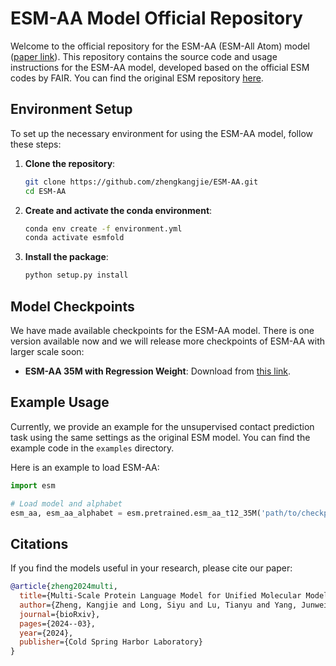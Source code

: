 # ESM-AA Model Official Repository

Welcome to the official repository for the ESM-AA (ESM-All Atom) model ([paper link](https://arxiv.org/abs/2403.12995v3)). This repository contains the source code and usage instructions for the ESM-AA model, developed based on the official ESM codes by FAIR. You can find the original ESM repository [here](https://github.com/facebookresearch/esm).

## Environment Setup

To set up the necessary environment for using the ESM-AA model, follow these steps:

1. **Clone the repository**:
   ```bash
   git clone https://github.com/zhengkangjie/ESM-AA.git
   cd ESM-AA
   ```

2. **Create and activate the conda environment**:
   ```bash
   conda env create -f environment.yml
   conda activate esmfold
   ```

3. **Install the package**:
   ```bash
   python setup.py install
   ```

## Model Checkpoints

We have made available checkpoints for the ESM-AA model. There is one version available now and we will release more checkpoints of ESM-AA with larger scale soon:

- **ESM-AA 35M with Regression Weight**: Download from [this link](https://drive.google.com/drive/folders/13VjjFJ8Ger5zwrEs0iafe7p69y6K1lBo?usp=sharing).



## Example Usage

Currently, we provide an example for the unsupervised contact prediction task using the same settings as the original ESM model. You can find the example code in the `examples` directory.

Here is an example to load ESM-AA:

```python
import esm

# Load model and alphabet
esm_aa, esm_aa_alphabet = esm.pretrained.esm_aa_t12_35M('path/to/checkpoint')
```

## Citations <a name="citations"></a>

If you find the models useful in your research, please cite our paper:

```bibtex
@article{zheng2024multi,
  title={Multi-Scale Protein Language Model for Unified Molecular Modeling},
  author={Zheng, Kangjie and Long, Siyu and Lu, Tianyu and Yang, Junwei and Dai, Xinyu and Zhang, Ming and Nie, Zaiqing and Ma, Wei-Ying and Zhou, Hao},
  journal={bioRxiv},
  pages={2024--03},
  year={2024},
  publisher={Cold Spring Harbor Laboratory}
}
```
